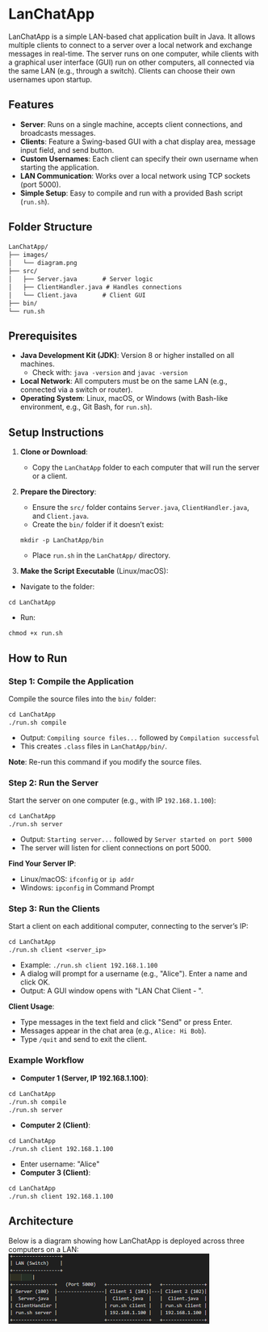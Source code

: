 # LanChatApp

LanChatApp is a simple LAN-based chat application built in Java. It allows multiple clients to connect to a server over a local network and exchange messages in real-time. The server runs on one computer, while clients with a graphical user interface (GUI) run on other computers, all connected via the same LAN (e.g., through a switch). Clients can choose their own usernames upon startup.

## Features
- **Server**: Runs on a single machine, accepts client connections, and broadcasts messages.
- **Clients**: Feature a Swing-based GUI with a chat display area, message input field, and send button.
- **Custom Usernames**: Each client can specify their own username when starting the application.
- **LAN Communication**: Works over a local network using TCP sockets (port 5000).
- **Simple Setup**: Easy to compile and run with a provided Bash script (`run.sh`).

## Folder Structure
```
LanChatApp/
├── images/
│   └── diagram.png
├── src/
│   ├── Server.java       # Server logic
│   ├── ClientHandler.java # Handles connections
│   └── Client.java       # Client GUI
├── bin/
└── run.sh
```

## Prerequisites
- **Java Development Kit (JDK)**: Version 8 or higher installed on all machines.
    - Check with: `java -version` and `javac -version`
- **Local Network**: All computers must be on the same LAN (e.g., connected via a switch or router).
- **Operating System**: Linux, macOS, or Windows (with Bash-like environment, e.g., Git Bash, for `run.sh`).

## Setup Instructions

1. **Clone or Download**:
    - Copy the `LanChatApp` folder to each computer that will run the server or a client.

2. **Prepare the Directory**:
    - Ensure the `src/` folder contains `Server.java`, `ClientHandler.java`, and `Client.java`.
    - Create the `bin/` folder if it doesn’t exist:
    ```
    mkdir -p LanChatApp/bin
    ```
    - Place `run.sh` in the `LanChatApp/` directory.

3. **Make the Script Executable** (Linux/macOS):
- Navigate to the folder:   
```
cd LanChatApp
```
- Run:
```
chmod +x run.sh
```

## How to Run

### Step 1: Compile the Application
Compile the source files into the `bin/` folder:
```
cd LanChatApp
./run.sh compile
```
- Output: `Compiling source files...` followed by `Compilation successful`
- This creates `.class` files in `LanChatApp/bin/`.

**Note**: Re-run this command if you modify the source files.

### Step 2: Run the Server
Start the server on one computer (e.g., with IP `192.168.1.100`):
```
cd LanChatApp
./run.sh server
```
- Output: `Starting server...` followed by `Server started on port 5000`
- The server will listen for client connections on port 5000.

**Find Your Server IP**:
- Linux/macOS: `ifconfig` or `ip addr`
- Windows: `ipconfig` in Command Prompt

### Step 3: Run the Clients
Start a client on each additional computer, connecting to the server’s IP:
```
cd LanChatApp
./run.sh client <server_ip>
```
- Example: `./run.sh client 192.168.1.100`
- A dialog will prompt for a username (e.g., "Alice"). Enter a name and click OK.
- Output: A GUI window opens with "LAN Chat Client - <username>".

**Client Usage**:
- Type messages in the text field and click "Send" or press Enter.
- Messages appear in the chat area (e.g., `Alice: Hi Bob`).
- Type `/quit` and send to exit the client.

### Example Workflow
- **Computer 1 (Server, IP 192.168.1.100)**:
```
cd LanChatApp
./run.sh compile
./run.sh server
```
- **Computer 2 (Client)**:
```
cd LanChatApp
./run.sh client 192.168.1.100
```
- Enter username: "Alice"
- **Computer 3 (Client)**:
```
cd LanChatApp
./run.sh client 192.168.1.100
```


## Architecture
Below is a diagram showing how LanChatApp is deployed across three computers on a LAN:
![LanChatApp Deployment Diagram](images/diagram.png)